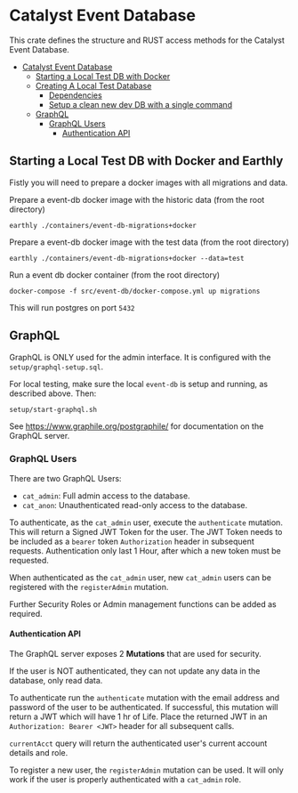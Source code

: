 # Catalyst Event Database

This crate defines the structure and RUST access methods for the Catalyst Event Database.

- [Catalyst Event Database](#catalyst-event-database)
  - [Starting a Local Test DB with Docker](#starting-a-local-test-db-with-docker)
  - [Creating A Local Test Database](#creating-a-local-test-database)
    - [Dependencies](#dependencies)
    - [Setup a clean new dev DB with a single command](#setup-a-clean-new-dev-db-with-a-single-command)
  - [GraphQL](#graphql)
    - [GraphQL Users](#graphql-users)
      - [Authentication API](#authentication-api)

## Starting a Local Test DB with Docker and Earthly

Fistly you will need to prepare a docker images with all migrations and data.

Prepare a event-db docker image with the historic data
(from the root directory)
```
earthly ./containers/event-db-migrations+docker
```
Prepare a event-db docker image with the test data
(from the root directory)
```
earthly ./containers/event-db-migrations+docker --data=test
```
Run a event db docker container
(from the root directory)
```
docker-compose -f src/event-db/docker-compose.yml up migrations
```
This will run postgres on port `5432`

## GraphQL

GraphQL is ONLY used for the admin interface.
It is configured with the `setup/graphql-setup.sql`.

For local testing, make sure the local `event-db` is setup and running, as described above.
Then:

```sh
setup/start-graphql.sh
```

See <https://www.graphile.org/postgraphile/> for documentation on the GraphQL server.

### GraphQL Users

There are two GraphQL Users:

- `cat_admin`: Full admin access to the database.
- `cat_anon`: Unauthenticated read-only access to the database.

To authenticate, as the `cat_admin` user, execute the `authenticate` mutation.
This will return a Signed JWT Token for the user.
The JWT Token needs to be included as a `bearer` token `Authorization` header in subsequent requests.
Authentication only last 1 Hour, after which a new token must be requested.

When authenticated as the `cat_admin` user, new `cat_admin` users can be registered with the `registerAdmin` mutation.

Further Security Roles or Admin management functions can be added as required.

#### Authentication API

The GraphQL server exposes 2 **Mutations** that are used for security.

If the user is NOT authenticated, they can not update any data in the database, only read data.

To authenticate run the `authenticate` mutation with the email address and password of the user to be authenticated.
If successful, this mutation will return a JWT which will have 1 hr of Life.
Place the returned JWT in an `Authorization: Bearer <JWT>` header for all subsequent calls.

`currentAcct` query will return the authenticated user's current account details and role.

To register a new user, the `registerAdmin` mutation can be used.
It will only work if the user is properly authenticated with a `cat_admin` role.
